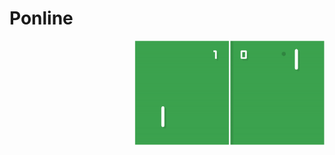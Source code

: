 # Ponline

<div style="margin-left:200px;">
<img src="https://github.com/josemorval/Ponline/blob/master/img/tennis2d.gif" width="600"/>
</div>
